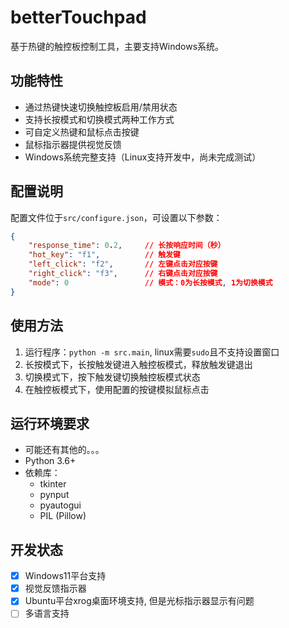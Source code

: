 # betterTouchpad

基于热键的触控板控制工具，主要支持Windows系统。

## 功能特性

- 通过热键快速切换触控板启用/禁用状态
- 支持长按模式和切换模式两种工作方式
- 可自定义热键和鼠标点击按键
- 鼠标指示器提供视觉反馈
- Windows系统完整支持（Linux支持开发中，尚未完成测试）

## 配置说明

配置文件位于`src/configure.json`，可设置以下参数：

```json
{
    "response_time": 0.2,     // 长按响应时间（秒）
    "hot_key": "f1",          // 触发键
    "left_click": "f2",       // 左键点击对应按键
    "right_click": "f3",      // 右键点击对应按键
    "mode": 0                 // 模式：0为长按模式, 1为切换模式
}
```

## 使用方法

1. 运行程序：`python -m src.main`, linux需要`sudo`且不支持设置窗口
2. 长按模式下，长按触发键进入触控板模式，释放触发键退出
3. 切换模式下，按下触发键切换触控板模式状态
4. 在触控板模式下，使用配置的按键模拟鼠标点击

## 运行环境要求
- 可能还有其他的。。。
- Python 3.6+
- 依赖库：
  - tkinter
  - pynput
  - pyautogui
  - PIL (Pillow)

## 开发状态

- [x] Windows11平台支持
- [x] 视觉反馈指示器
- [x] Ubuntu平台xrog桌面环境支持, 但是光标指示器显示有问题
- [ ] 多语言支持
